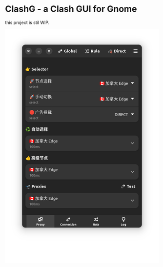 # ClashG - a Clash GUI for Gnome

this project is stil WIP.

![proxy-page](resources/screenshots/proxy-page.png)
